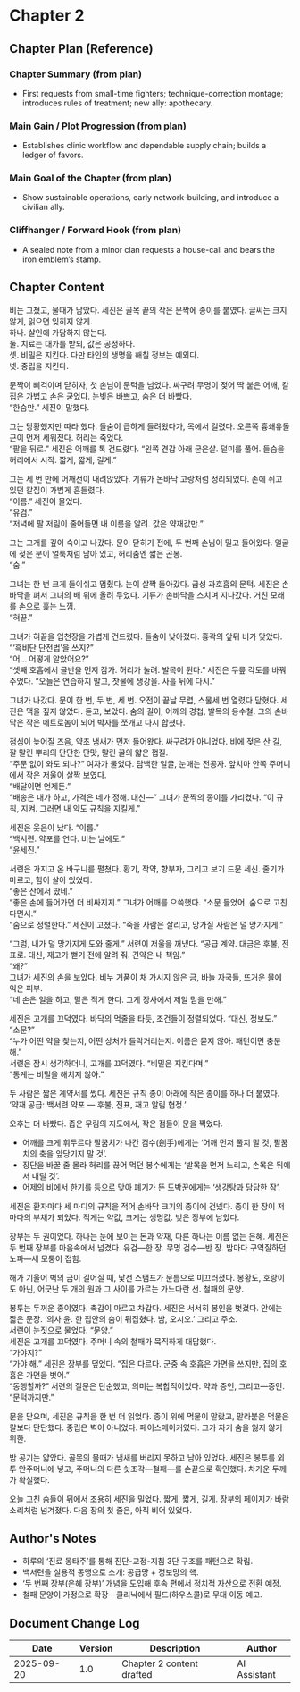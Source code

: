 # Chapter 2

## Chapter Plan (Reference)

### Chapter Summary (from plan)
- First requests from small-time fighters; technique-correction montage; introduces rules of treatment; new ally: apothecary.

### Main Gain / Plot Progression (from plan)
- Establishes clinic workflow and dependable supply chain; builds a ledger of favors.

### Main Goal of the Chapter (from plan)
- Show sustainable operations, early network-building, and introduce a civilian ally.

### Cliffhanger / Forward Hook (from plan)
- A sealed note from a minor clan requests a house-call and bears the iron emblem’s stamp.

## Chapter Content

비는 그쳤고, 물때가 남았다. 세진은 골목 끝의 작은 문짝에 종이를 붙였다. 글씨는 크지 않게, 읽으면 잊히지 않게.  
하나. 살인에 가담하지 않는다.  
둘. 치료는 대가를 받되, 값은 공정하다.  
셋. 비밀은 지킨다. 다만 타인의 생명을 해칠 정보는 예외다.  
넷. 중립을 지킨다.  

문짝이 삐걱이며 닫히자, 첫 손님이 문턱을 넘었다. 싸구려 무명이 젖어 딱 붙은 어깨, 칼집은 가볍고 손은 굳었다. 눈빛은 바쁘고, 숨은 더 바빴다.  
“한숨만.” 세진이 말했다.  

그는 당황했지만 따라 했다. 들숨이 급하게 들려왔다가, 목에서 걸렸다. 오른쪽 흉쇄유돌근이 먼저 세워졌다. 허리는 죽었다.  
“팔을 뒤로.” 세진은 어깨를 톡 건드렸다. “왼쪽 견갑 아래 굳은살. 덜미를 풀어. 들숨을 허리에서 시작. 짧게, 짧게, 길게.”  

그는 세 번 만에 어깨선이 내려앉았다. 기류가 논바닥 고랑처럼 정리되었다. 손에 쥐고 있던 칼집이 가볍게 흔들렸다.  
“이름.” 세진이 물었다.  
“유검.”  
“저녁에 팔 저림이 줄어들면 내 이름을 알려. 값은 약재값만.”  

그는 고개를 깊이 숙이고 나갔다. 문이 닫히기 전에, 두 번째 손님이 밀고 들어왔다. 얼굴에 젖은 분이 얼룩처럼 남아 있고, 허리춤엔 짧은 곤봉.  
“숨.”  

그녀는 한 번 크게 들이쉬고 멈췄다. 눈이 살짝 돌아갔다. 급성 과호흡의 문턱. 세진은 손바닥을 펴서 그녀의 배 위에 올려 두었다. 기류가 손바닥을 스치며 지나갔다. 거친 모래를 손으로 훑는 느낌.  
“혀끝.”  

그녀가 혀끝을 입천장을 가볍게 건드렸다. 들숨이 낮아졌다. 흉곽의 앞뒤 비가 맞았다.  
“‘흑비단 단전법’을 쓰지?”  
“어… 어떻게 알았어요?”  
“셋째 호흡에서 골반을 먼저 잠가. 허리가 눌려. 발목이 튄다.” 세진은 무릎 각도를 바꿔 주었다. “오늘은 연습하지 말고, 찻물에 생강을. 사흘 뒤에 다시.”  

그녀가 나갔다. 문이 한 번, 두 번, 세 번. 오전이 끝날 무렵, 스물세 번 열렸다 닫혔다. 세진은 맥을 짚지 않았다. 듣고, 보았다. 숨의 길이, 어깨의 경첩, 발목의 용수철. 그의 손바닥은 작은 메트로놈이 되어 박자를 쪼개고 다시 합쳤다.  

점심이 늦어질 즈음, 약초 냄새가 먼저 들어왔다. 싸구려가 아니었다. 비에 젖은 산 길, 잘 말린 뿌리의 단단한 단맛, 말린 꿀의 얇은 껍질.  
“주문 없이 와도 되나?” 여자가 물었다. 담백한 얼굴, 눈매는 전공자. 앞치마 안쪽 주머니에서 작은 저울이 살짝 보였다.  
“배달이면 언제든.”  
“배송은 내가 하고, 가격은 네가 정해. 대신—” 그녀가 문짝의 종이를 가리켰다. “이 규칙, 지켜. 그러면 내 약도 규칙을 지킬게.”  

세진은 웃음이 났다. “이름.”  
“백서련. 약포를 연다. 비는 날에도.”  
“윤세진.”  

서련은 가지고 온 바구니를 펼쳤다. 황기, 작약, 향부자, 그리고 보기 드문 세신. 줄기가 마르고, 힘이 살아 있었다.  
“좋은 산에서 땄네.”  
“좋은 손에 들어가면 더 비싸지지.” 그녀가 어깨를 으쓱했다. “소문 들었어. 숨으로 고친다면서.”  
“숨으로 정렬한다.” 세진이 고쳤다. “죽을 사람은 살리고, 망가질 사람은 덜 망가지게.”  

“그럼, 내가 덜 망가지게 도와 줄게.” 서련이 저울을 꺼냈다. “공급 계약. 대금은 후불, 전표로. 대신, 재고가 뻗기 전에 알려 줘. 긴약은 내 책임.”  
“왜?”  
그녀가 세진의 손을 보았다. 비누 거품이 채 가시지 않은 금, 바늘 자국들, 뜨거운 물에 익은 피부.  
“네 손은 일을 하고, 말은 적게 한다. 그게 장사에서 제일 믿을 만해.”  

세진은 고개를 끄덕였다. 바닥의 먹줄을 타듯, 조건들이 정렬되었다. “대신, 정보도.”  
“소문?”  
“누가 어떤 약을 찾는지, 어떤 상처가 들락거리는지. 이름은 묻지 않아. 패턴이면 충분해.”  
서련은 잠시 생각하더니, 고개를 끄덕였다. “비밀은 지킨다며.”  
“통계는 비밀을 해치지 않아.”  

두 사람은 짧은 계약서를 썼다. 세진은 규칙 종이 아래에 작은 종이를 하나 더 붙였다. ‘약재 공급: 백서련 약포 — 후불, 전표, 재고 알림 협정.’  

오후는 더 바빴다. 좁은 무림의 지도에서, 작은 점들이 문을 찍었다.  
- 어깨를 크게 휘두르다 팔꿈치가 나간 검수(劍手)에게는 ‘어깨 먼저 풀지 말 것, 팔꿈치의 축을 앞당기지 말 것’.  
- 장단을 바꿀 줄 몰라 허리를 끊어 먹던 봉수에게는 ‘발목을 먼저 느리고, 손목은 뒤에서 내릴 것’.  
- 어제의 비에서 한기를 등으로 맞아 폐기가 뜬 도박꾼에게는 ‘생강탕과 담담한 잠’.  

세진은 환자마다 세 마디의 규칙을 적어 손바닥 크기의 종이에 건넸다. 종이 한 장이 저마다의 부채가 되었다. 적게는 약값, 크게는 생명값. 빚은 장부에 남았다.  

장부는 두 권이었다. 하나는 눈에 보이는 돈과 약재, 다른 하나는 이름 없는 은혜. 세진은 두 번째 장부를 마음속에서 넘겼다. 유검—한 장. 무명 검수—반 장. 밤마다 구역질하던 노파—세 모퉁이 접힘.  

해가 기울어 벽의 금이 길어질 때, 낯선 스탬프가 문틈으로 미끄러졌다. 봉황도, 호랑이도 아닌, 어긋난 두 개의 원과 그 사이를 가르는 가느다란 선. 철패의 문양.  

봉투는 두꺼운 종이였다. 촉감이 마르고 차갑다. 세진은 서서히 봉인을 벗겼다. 안에는 짧은 문장. ‘의사 윤. 한 집안의 숨이 뒤집혔다. 밤, 오시오.’ 그리고 주소.  
서련이 눈짓으로 물었다. “문양.”  
세진은 고개를 끄덕였다. 주머니 속의 철패가 묵직하게 대답했다.  
“가야지?”  
“가야 해.” 세진은 장부를 덮었다. “집은 다르다. 군중 속 호흡은 가면을 쓰지만, 집의 호흡은 가면을 벗어.”  
“동행할까?” 서련의 질문은 단순했고, 의미는 복합적이었다. 약과 증언, 그리고—증인.  
“문턱까지만.”  

문을 닫으며, 세진은 규칙을 한 번 더 읽었다. 종이 위에 먹물이 말랐고, 말라붙은 먹물은 칼보다 단단했다. 중립은 벽이 아니었다. 페이스메이커였다. 그가 자기 숨을 잃지 않기 위한.  

밤 공기는 얇았다. 골목의 물때가 냄새를 버리지 못하고 남아 있었다. 세진은 봉투를 외투 안주머니에 넣고, 주머니의 다른 쇳조각—철패—를 손끝으로 확인했다. 차가운 두께가 확실했다.  

오늘 고친 숨들이 뒤에서 조용히 세진을 밀었다. 짧게, 짧게, 길게. 장부의 페이지가 바람소리처럼 넘겨졌다. 다음 장의 첫 줄은, 아직 비어 있었다.

## Author's Notes
- 하루의 ‘진료 몽타주’를 통해 진단-교정-지침 3단 구조를 패턴으로 확립.
- 백서련을 실용적 동맹으로 소개: 공급망 + 정보망의 핵.
- ‘두 번째 장부(은혜 장부)’ 개념을 도입해 후속 편에서 정치적 자산으로 전환 예정.
- 철패 문양이 가정으로 확장—클리닉에서 필드(하우스콜)로 무대 이동 예고.

## Document Change Log
| Date       | Version | Description                          | Author       |
|------------|---------|--------------------------------------|--------------|
| 2025-09-20 | 1.0     | Chapter 2 content drafted            | AI Assistant |
